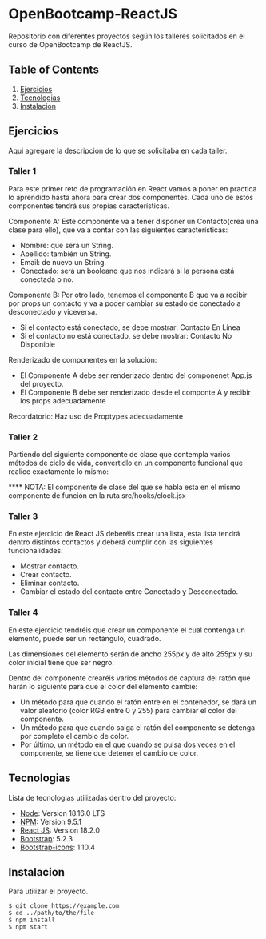 # OpenBootcamp-ReactJS
Repositorio con diferentes proyectos según los talleres solicitados en el curso de OpenBootcamp de ReactJS.

## Table of Contents
1. [Ejercicios](#ejercicios)
2. [Tecnologias](#tecnologias)
3. [Instalacion](#instalacion)

## Ejercicios
Aqui agregare la descripcion de lo que se solicitaba en cada taller.

### Taller 1
Para este primer reto de programación en React vamos a poner en practica lo aprendido hasta ahora para crear dos componentes.
Cada uno de estos componentes tendrá sus propias características.

Componente A: Este componente va a tener disponer un Contacto(crea una clase para ello), que va a contar con las siguientes características:

* Nombre: que será un String.
* Apellido: también un String.
* Email: de nuevo un String.
* Conectado: será un booleano que nos indicará si la persona está conectada o no.

Componente B: Por otro lado, tenemos el componente B que va a recibir por props un contacto y va a poder cambiar su estado de conectado a desconectado y viceversa.

* Si el contacto está conectado, se debe mostrar: Contacto En Línea
* Si el contacto no está conectado, se debe mostrar: Contacto No Disponible

Renderizado de componentes en la solución:

* El Componente A debe ser renderizado dentro del componenet App.js del proyecto.
* El Componente B debe ser renderizado desde el componte A y recibir los props adecuadamente

Recordatorio: Haz uso de Proptypes adecuadamente

### Taller 2
Partiendo del siguiente componente de clase que contempla varios métodos de ciclo de vida, convertidlo en un componente funcional que realice exactamente lo mismo:

**** NOTA: El componente de clase del que se habla esta en el mismo componente de función en la ruta src/hooks/clock.jsx

### Taller 3
En este ejercicio de React JS deberéis crear una lista, esta lista tendrá dentro distintos contactos y deberá cumplir con las siguientes funcionalidades:

* Mostrar contacto.
* Crear contacto.
* Eliminar contacto.
* Cambiar el estado del contacto entre Conectado y Desconectado.

### Taller 4
En este ejercicio tendréis que crear un componente el cual contenga un elemento, puede ser un rectángulo, cuadrado.

Las dimensiones del elemento serán de ancho 255px y de alto 255px y su color inicial tiene que ser negro.

Dentro del componente crearéis varios métodos de captura del ratón que harán lo siguiente para que el color del elemento cambie:

* Un método para que cuando el ratón entre en el contenedor, se dará un valor aleatorio (color RGB entre 0 y 255) para cambiar el color del componente.
* Un método para que cuando salga el ratón del componente se detenga por completo el cambio de color.
* Por último, un método en el que cuando se pulsa dos veces en el componente, se tiene que detener el cambio de color.

## Tecnologias
Lista de tecnologias utilizadas dentro del proyecto:
* [Node](https://nodejs.org/en): Version 18.16.0 LTS
* [NPM](https://example.com): Version 9.5.1
* [React JS](https://legacy.reactjs.org/docs/getting-started.html): Version 18.2.0 
* [Bootstrap](https://getbootstrap.com/): 5.2.3
* [Bootstrap-icons](https://icons.getbootstrap.com/): 1.10.4
## Instalacion
Para utilizar el proyecto. 
```
$ git clone https://example.com
$ cd ../path/to/the/file
$ npm install
$ npm start

